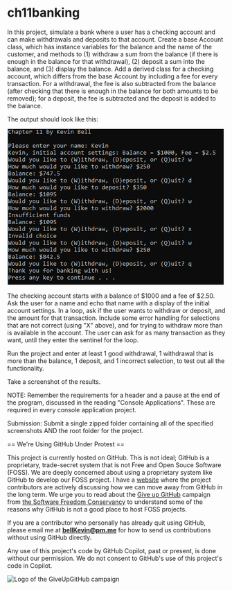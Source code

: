 # ch11banking

In this project, simulate a bank where a user has a checking account and can make withdrawals and deposits to that account. Create a base Account class, which has instance variables for the balance and the name of the customer, and methods to (1) withdraw a sum from the balance (if there is enough in the balance for that withdrawal), (2) deposit a sum into the balance, and (3) display the balance. Add a derived class for a checking account, which differs from the base Account by including a fee for every transaction. For a withdrawal, the fee is also subtracted from the balance (after checking that there is enough in the balance for both amounts to be removed); for a deposit, the fee is subtracted and the deposit is added to the balance. 

The output should look like this:

![ch11-banking.PNG](https://github.com/bell-kevin/ch11banking/blob/main/ch11banking/bank.PNG)

The checking account starts with a balance of $1000 and a fee of $2.50. Ask the user for a name and echo that name with a display of the initial account settings. In a loop, ask if the user wants to withdraw or deposit, and the amount for that transaction. Include some error handling for selections that are not correct (using "X" above), and for trying to withdraw more than is available in the account. The user can ask for as many transaction as they want, until they enter the sentinel for the loop.

Run the project and enter at least 1 good withdrawal, 1 withdrawal that is more than the balance, 1 deposit, and 1 incorrect selection, to test out all the functionality. 

Take a screenshot of the results.

 

NOTE: Remember the requirements for a header and a pause at the end of the program, discussed in the reading "Console Applications". These are required in every console application project.

Submission: Submit a single zipped folder containing all of the specified screenshots AND the root folder for the project.

== We're Using GitHub Under Protest ==

This project is currently hosted on GitHub.  This is not ideal; GitHub is a
proprietary, trade-secret system that is not Free and Open Souce Software
(FOSS).  We are deeply concerned about using a proprietary system like GitHub
to develop our FOSS project. I have a [website](https://bellKevin.me) where the
project contributors are actively discussing how we can move away from GitHub
in the long term.  We urge you to read about the [Give up GitHub](https://GiveUpGitHub.org) campaign 
from [the Software Freedom Conservancy](https://sfconservancy.org) to understand some of the reasons why GitHub is not 
a good place to host FOSS projects.

If you are a contributor who personally has already quit using GitHub, please
email me at **bellKevin@pm.me** for how to send us contributions without
using GitHub directly.

Any use of this project's code by GitHub Copilot, past or present, is done
without our permission.  We do not consent to GitHub's use of this project's
code in Copilot.

![Logo of the GiveUpGitHub campaign](https://sfconservancy.org/img/GiveUpGitHub.png)
